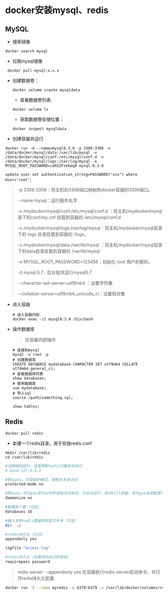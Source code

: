 # docker安装mysql、redis

## MySQL

* 搜索镜像

```shell
docker search mysql
```

* 拉取mysql镜像

``` shell
 docker pull mysql:x.x.x
```

* 创建数据卷：

  ```shell  
  docker volume create mysqldata
  ```

  * 查看数据卷列表:

  ```shell
  docker volume ls
  ```

  * 获取数据卷存储位置：

  ```shell
  docker inspect mysqldata
  ```

* 创建容器并运行

```shell
docker run -d --name=mysql8.3.0 -p 3306:3306 -v /data/docker/mysql/data:/var/lib/mysql -v /data/docker/mysql/conf:/etc/mysql/conf.d -v /data/docker/mysql/logs:/var/log/mysql -e MYSQL_ROOT_PASSWORD=ceRS2FsVkeg9 mysql:8.3.0
```

`update user set authentication_string=PASSWORD("xxx") where User='root'`;

> -p 3306:3306：将主机的3306端口映射到docker容器的3306端口。
>
> --name mysql：运行服务名字
>
> -v /mydocker/mysql/conf:/etc/mysql/conf.d ：将主机/mydocker/mysql录下的conf/my.cnf 挂载到容器的 /etc/mysql/conf.d
>
> -v /mydocker/mysql/logs:/var/log/mysql：将主机/mydocker/mysql目录下的 logs 目录挂载到容器的 /logs。
>
> -v /mydocker/mysql/data:/var/lib/mysql ：将主机/mydocker/mysql目录下的data目录挂载到容器的 /var/lib/mysql
>
> -e MYSQL_ROOT_PASSWORD=123456：初始化 root 用户的密码。
>
> -d mysql:5.7 : 后台程序运行mysql5.7
>
> --character-set-server=utf8mb4 ：设置字符集
>
> --collation-server=utf8mb4_unicode_ci：设置校对集

* 进入容器
  ```shell
  # 进入容器内部
  docker exec -it mysql8.3.0 /bin/bash
  ```
  
* 操作数据库
  > 在容器内部操作
  ```shell
  # 连接到mysql
  mysql -u root -p
  # 创建数据库
  CREATE DATABASE mydatabase CHARACTER SET utf8mb4 COLLATE utf8mb4_general_ci;
  # 查看数据库列表
  show databases;
  # 使用数据库
  use mydatabase;
  # 导入sql
  source /path/something.sql;
  
  show tables;
  ```

## Redis

 ```shell 
 docker pull redis
 ```

*  新建一个redis目录，用于存放redis.conf

```dos
mkdir /var/lib/redis
cd /var/lib/redis
```

```bash
#注释掉这部分，这是限制redis只能本地访问
# bind 127.0.0.1 

#默认yes，开启保护模式，限制为本地访问
protected-mode no 

#默认no，改为yes意为以守护进程方式启动，可后台运行，除非kill进程，改为yes会使配置文件方式启动redis失败
daemonize no

#数据库个数（可选）
databases 16 

#输入本地redis数据库存放文件夹（可选）
dir  ./ 

#redis持久化（可选）
appendonly yes 

logfile "access.log"

#redis持久化（设置成你自己的密码）
requirepass password
```

> redis-server --appendonly yes:在容器执行redis-server启动命令，并打开redis持久化配置



```bash
docker run -d --name myredis -p 6379:6379 -v /var/lib/docker/volumes/redis/data:/data -v /usr/local/docker/redis/conf/redis.conf:/etc/redis/redis.conf redis:xxx redis-server /etc/redis/redis.conf 
```

